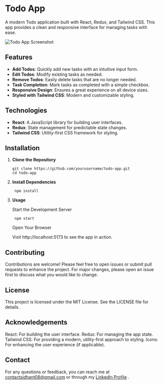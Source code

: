 # Todo App

A modern Todo application built with React, Redux, and Tailwind CSS. This app provides a clean and responsive interface for managing tasks with ease.

![Todo App Screenshot](path/to/screenshot.png)  <!-- Replace with a screenshot of your app -->

## Features

- **Add Todos**: Quickly add new tasks with an intuitive input form.
- **Edit Todos**: Modify existing tasks as needed.
- **Remove Todos**: Easily delete tasks that are no longer needed.
- **Task Completion**: Mark tasks as completed with a simple checkbox.
- **Responsive Design**: Ensures a great experience on all device sizes.
- **Styled with Tailwind CSS**: Modern and customizable styling.

## Technologies

- **React**: A JavaScript library for building user interfaces.
- **Redux**: State management for predictable state changes.
- **Tailwind CSS**: Utility-first CSS framework for styling.

## Installation

1. **Clone the Repository**

   
       git clone https://github.com/yourusername/todo-app.git
       cd todo-app
   
2. **Install Dependencies**

        npm install

4. **Usage**

   Start the Development Server

        npm start
   
      Open Your Browser
   
      Visit http://localhost:5173 to see the app in action.







## **Contributing**

Contributions are welcome! Please feel free to open issues or submit pull requests to enhance the project. For major changes, please open an issue first to discuss what you would like to change.


## **License**

This project is licensed under the MIT License. See the LICENSE file for details.


## **Acknowledgements**

React: For building the user interface.
Redux: For managing the app state.
Tailwind CSS: For providing a modern, utility-first approach to styling.
Icons: For enhancing the user experience (if applicable).


## **Contact**

For any questions or feedback, you can reach me at contactsidhant08@gmail.com or through my [LinkedIn Profile](https://www.linkedin.com/in/sidhant08)
.

